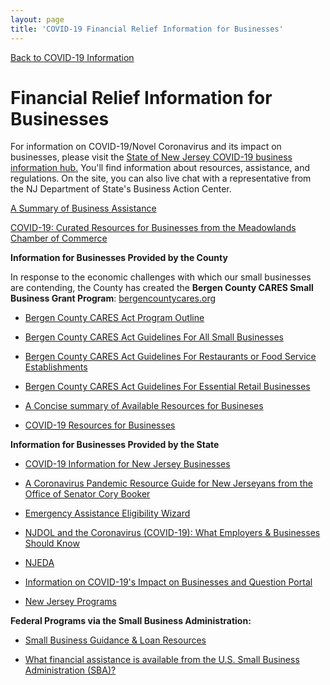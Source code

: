 ```yaml
---
layout: page
title: 'COVID-19 Financial Relief Information for Businesses'
---
```


[Back to COVID-19 Information](/covid-information)

# Financial Relief Information for Businesses

For information on COVID-19/Novel Coronavirus and its impact on businesses, please visit the [State of New Jersey COVID-19 business information hub.](https://cv.business.nj.gov) You'll find information about resources, assistance, and regulations. On the site, you can also live chat with a representative from the NJ Department of State's Business Action Center.

[A Summary of Business Assistance](https://storage.googleapis.com/static.rutherford-nj.com/covid/COVID-19%20Business%20Assistance.docx)

[COVID-19: Curated Resources for Businesses from the Meadowlands Chamber of Commerce](https://meadowlandsmedia.com/2020/04/08/covid-19-curated-resources-for-businesses/)

**Information for Businesses Provided by the County**

In response to the economic challenges with which our small businesses are contending, the County has created the **Bergen County CARES Small Business Grant Program**: 
[bergencountycares.org](https://bergencountycares.org/)

- [Bergen County CARES Act Program Outline](https://storage.googleapis.com/static.rutherford-nj.com/covid/business-info/BC%20CARES%202_Program%20Outline.docx.pdf)

- [Bergen County CARES Act Guidelines For All Small Businesses](https://storage.googleapis.com/static.rutherford-nj.com/covid/business-info/BC%20CARES%202_Guidelines_All%20Small%20Businesses.docx.pdf)

- [Bergen County CARES Act Guidelines For Restaurants or Food Service Establishments](https://storage.googleapis.com/static.rutherford-nj.com/covid/business-info/BC%20CARES%202_Guidelines_Restaurant%20or%20Food%20Service%20Establishment.docx.pdf)

- [Bergen County CARES Act Guidelines For Essential Retail Businesses](https://storage.googleapis.com/static.rutherford-nj.com/covid/business-info/BC%20CARES%202_Guidelines_Essential%20Retail%20Businesses.docx.pdf)


- [A Concise summary of Available Resources for Busineses](https://storage.googleapis.com/static.rutherford-nj.com/covid/Resources%20for%20Business_Interactive_Covid-19.pdf)

- [COVID-19 Resources for Businesses](https://www.co.bergen.nj.us/covid-19-resources-for-businesses)


**Information for Businesses Provided by the State**

- [COVID-19 Information for New Jersey Businesses](https://faq.business.nj.gov/en/collections/2198378-information-for-nj-businesses-on-the-coronavirus-outbreak)

- [A Coronavirus Pandemic Resource Guide for New Jerseyans from the Office of Senator Cory Booker](https://storage.googleapis.com/static.rutherford-nj.com/covid/Office%20of%20U.S.%20Sen%20Cory%20Booker_%20A%20Coronavirus%20Pandemic%20Resource%20Guide%20for%20NJ%20(Updated%20April%204%2C%202020).pdf)

- [Emergency Assistance Eligibility Wizard](https://assistance.business.nj.gov/)
 
- [NJDOL and the Coronavirus (COVID-19): What Employers & Businesses Should Know](https://www.nj.gov/labor/employer-services/business/covid.shtml)
 
- [NJEDA](https://www.njeda.com/about/Public-Information/Coronavirus-Information)
 
- [Information on COVID-19's Impact on Businesses and Question Portal](https://faq.business.nj.gov/en/collections/2198378-information-for-nj-businesses-on-the-coronavirus-outbreak)

- [New Jersey Programs](https://faq.business.nj.gov/en/articles/3838662-what-new-state-financial-support-programs-is-my-business-eligible-for-how-do-i-use-the-eligibility-wizard)


**Federal Programs via the Small Business Administration:**

- [Small Business Guidance & Loan Resources](https://www.sba.gov/page/coronavirus-covid-19-small-business-guidance-loan-resources)

- [What financial assistance is available from the U.S. Small Business Administration (SBA)?](https://faq.business.nj.gov/en/articles/3789809-what-financial-assistance-is-available-from-the-u-s-small-business-administration-sba)


